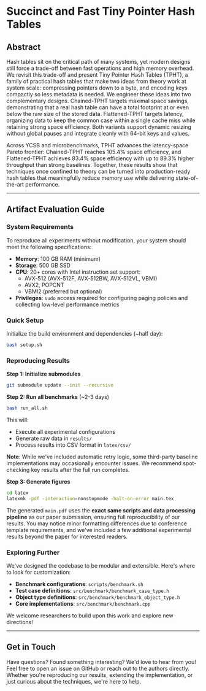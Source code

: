 # Succinct and Fast Tiny Pointer Hash Tables

## Abstract

Hash tables sit on the critical path of many systems, yet modern designs still force a trade-off between fast operations and high memory overhead. We revisit this trade-off and present Tiny Pointer Hash Tables (TPHT), a family of practical hash tables that make two ideas from theory work at system scale: compressing pointers down to a byte, and encoding keys compactly so less metadata is needed. We engineer these ideas into two complementary designs. Chained-TPHT targets maximal space savings, demonstrating that a real hash table can have a total footprint at or even below the raw size of the stored data. Flattened-TPHT targets latency, organizing data to keep the common case within a single cache miss while retaining strong space efficiency. Both variants support dynamic resizing without global pauses and integrate cleanly with 64-bit keys and values.

Across YCSB and microbenchmarks, TPHT advances the latency-space Pareto frontier: Chained-TPHT reaches 105.4% space efficiency, and Flattened-TPHT achieves 83.4% space efficiency with up to 89.3% higher throughput than strong baselines. Together, these results show that techniques once confined to theory can be turned into production-ready hash tables that meaningfully reduce memory use while delivering state-of-the-art performance.

---

## Artifact Evaluation Guide

### System Requirements

To reproduce all experiments without modification, your system should meet the following specifications:

- **Memory**: 100 GB RAM (minimum)
- **Storage**: 500 GB SSD
- **CPU**: 20+ cores with Intel instruction set support:
  - AVX-512 (AVX-512F, AVX-512BW, AVX-512VL, VBMI)
  - AVX2, POPCNT
  - VBMI2 (preferred but optional)
- **Privileges**: `sudo` access required for configuring paging policies and collecting low-level performance metrics

### Quick Setup

Initialize the build environment and dependencies (~half day):

```bash
bash setup.sh
```

### Reproducing Results

**Step 1: Initialize submodules**

```bash
git submodule update --init --recursive
```

**Step 2: Run all benchmarks** (~2-3 days)

```bash
bash run_all.sh
```

This will:
- Execute all experimental configurations
- Generate raw data in `results/`
- Process results into CSV format in `latex/csv/`

**Note**: While we've included automatic retry logic, some third-party baseline implementations may occasionally encounter issues. We recommend spot-checking key results after the full run completes.

**Step 3: Generate figures**

```bash
cd latex
latexmk -pdf -interaction=nonstopmode -halt-on-error main.tex
```

The generated `main.pdf` uses the **exact same scripts and data processing pipeline** as our paper submission, ensuring full reproducibility of our results. You may notice minor formatting differences due to conference template requirements, and we've included a few additional experimental results beyond the paper for interested readers.

### Exploring Further

We've designed the codebase to be modular and extensible. Here's where to look for customization:

- **Benchmark configurations**: `scripts/benchmark.sh`
- **Test case definitions**: `src/benchmark/benchmark_case_type.h`
- **Object type definitions**: `src/benchmark/benchmark_object_type.h`
- **Core implementations**: `src/benchmark/benchmark.cpp`

We welcome researchers to build upon this work and explore new directions!

---

## Get in Touch

Have questions? Found something interesting? We'd love to hear from you! Feel free to open an issue on GitHub or reach out to the authors directly. Whether you're reproducing our results, extending the implementation, or just curious about the techniques, we're here to help.
